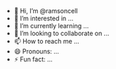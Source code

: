 - 👋 Hi, I’m @ramsoncell
- 👀 I’m interested in ...
- 🌱 I’m currently learning ...
- 💞️ I’m looking to collaborate on ...
- 📫 How to reach me ...
- 😄 Pronouns: ...
- ⚡ Fun fact: ...

<!---
ramsoncell/ramsoncell is a ✨ special ✨ repository because its `README.md` (this file) appears on your GitHub profile.
You can click the Preview link to take a look at your changes.
--->
